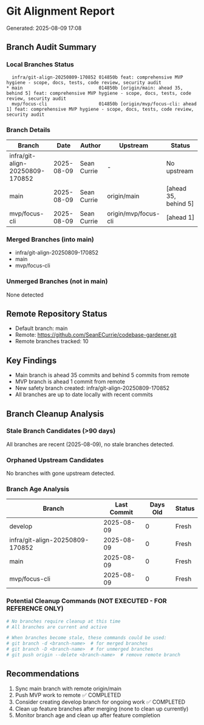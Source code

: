 # Git Alignment Report
Generated: 2025-08-09 17:08

## Branch Audit Summary

### Local Branches Status
```
  infra/git-align-20250809-170852 014850b feat: comprehensive MVP hygiene - scope, docs, tests, code review, security audit
* main                            014850b [origin/main: ahead 35, behind 5] feat: comprehensive MVP hygiene - scope, docs, tests, code review, security audit
  mvp/focus-cli                   014850b [origin/mvp/focus-cli: ahead 1] feat: comprehensive MVP hygiene - scope, docs, tests, code review, security audit
```

### Branch Details
| Branch | Date | Author | Upstream | Status |
|--------|------|--------|----------|--------|
| infra/git-align-20250809-170852 | 2025-08-09 | Sean Currie | - | No upstream |
| main | 2025-08-09 | Sean Currie | origin/main | [ahead 35, behind 5] |
| mvp/focus-cli | 2025-08-09 | Sean Currie | origin/mvp/focus-cli | [ahead 1] |

### Merged Branches (into main)
- infra/git-align-20250809-170852
- main
- mvp/focus-cli

### Unmerged Branches (not in main)
None detected

## Remote Repository Status
- Default branch: main
- Remote: https://github.com/SeanECurrie/codebase-gardener.git
- Remote branches tracked: 10

## Key Findings
- Main branch is ahead 35 commits and behind 5 commits from remote
- MVP branch is ahead 1 commit from remote
- New safety branch created: infra/git-align-20250809-170852
- All branches are up to date locally with recent commits

## Branch Cleanup Analysis

### Stale Branch Candidates (>90 days)
All branches are recent (2025-08-09), no stale branches detected.

### Orphaned Upstream Candidates
No branches with gone upstream detected.

### Branch Age Analysis
| Branch | Last Commit | Days Old | Status |
|--------|-------------|----------|--------|
| develop | 2025-08-09 | 0 | Fresh |
| infra/git-align-20250809-170852 | 2025-08-09 | 0 | Fresh |
| main | 2025-08-09 | 0 | Fresh |
| mvp/focus-cli | 2025-08-09 | 0 | Fresh |

### Potential Cleanup Commands (NOT EXECUTED - FOR REFERENCE ONLY)
```bash
# No branches require cleanup at this time
# All branches are current and active

# When branches become stale, these commands could be used:
# git branch -d <branch-name>  # for merged branches
# git branch -D <branch-name>  # for unmerged branches
# git push origin --delete <branch-name>  # remove remote branch
```

## Recommendations
1. Sync main branch with remote origin/main
2. Push MVP work to remote ✅ COMPLETED
3. Consider creating develop branch for ongoing work ✅ COMPLETED
4. Clean up feature branches after merging (none to clean up currently)
5. Monitor branch age and clean up after feature completion
